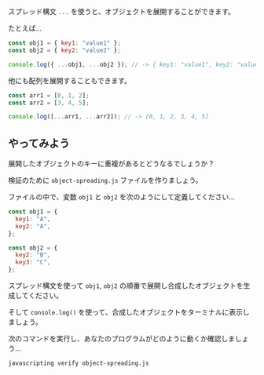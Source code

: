 スプレッド構文 `...` を使うと、オブジェクトを展開することができます。

たとえば...

```js
const obj1 = { key1: "value1" };
const obj2 = { key2: "value2" };

console.log({ ...obj1, ...obj2 }); // -> { key1: "value1", key2: "value2" }
```

他にも配列を展開することもできます。

```js
const arr1 = [0, 1, 2];
const arr2 = [3, 4, 5];

console.log([...arr1, ...arr2]); // -> [0, 1, 2, 3, 4, 5]
```

## やってみよう

展開したオブジェクトのキーに重複があるとどうなるでしょうか？

検証のために `object-spreading.js` ファイルを作りましょう。

ファイルの中で、変数 `obj1` と `obj2` を次のようにして定義してください...

```js
const obj1 = {
  key1: "A",
  key2: "A",
};

const obj2 = {
  key2: "B",
  key3: "C",
};
```

スプレッド構文を使って `obj1`, `obj2` の順番で展開し合成したオブジェクトを生成してください。

そして `console.log()` を使って、合成したオブジェクトをターミナルに表示しましょう。

次のコマンドを実行し、あなたのプログラムがどのように動くか確認しましょう...

```bash
javascripting verify object-spreading.js
```
